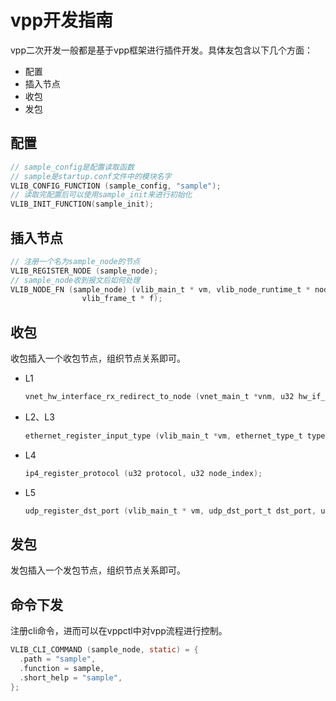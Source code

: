 # vpp开发指南

vpp二次开发一般都是基于vpp框架进行插件开发。具体友包含以下几个方面：

- 配置
- 插入节点
- 收包
- 发包

## 配置

```c
// sample_config是配置读取函数
// sample是startup.conf文件中的模块名字
VLIB_CONFIG_FUNCTION (sample_config, "sample");
// 读取完配置后可以使用sample_init来进行初始化
VLIB_INIT_FUNCTION(sample_init);
```

## 插入节点

```c
// 注册一个名为sample_node的节点
VLIB_REGISTER_NODE (sample_node);
// sample_node收到报文后如何处理
VLIB_NODE_FN (sample_node) (vlib_main_t * vm, vlib_node_runtime_t * node,
				vlib_frame_t * f);
```

## 收包

收包插入一个收包节点，组织节点关系即可。

- L1

  ```c
  vnet_hw_interface_rx_redirect_to_node (vnet_main_t *vnm, u32 hw_if_index, u32 node_index);
  ```

- L2、L3

  ```c
  ethernet_register_input_type (vlib_main_t *vm, ethernet_type_t type, u32 node_index);
  ```

- L4

  ```c
  ip4_register_protocol (u32 protocol, u32 node_index);
  ```

- L5

  ```c
  udp_register_dst_port (vlib_main_t * vm, udp_dst_port_t dst_port, u32 node_index, u8 is_ip4);
  ```

## 发包

发包插入一个发包节点，组织节点关系即可。

## 命令下发

注册cli命令，进而可以在vppctl中对vpp流程进行控制。

```c
VLIB_CLI_COMMAND (sample_node, static) = {
  .path = "sample",
  .function = sample,
  .short_help = "sample",
};
```

